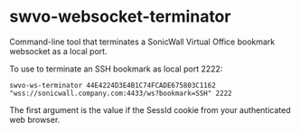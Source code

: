 # swvo-websocket-terminator
Command-line tool that terminates a SonicWall Virtual Office bookmark websocket as a local port.

To use to terminate an SSH bookmark as local port 2222:

```swvo-ws-terminator 44E4224D3E4B1C74FCADE675803C1162 "wss://sonicwall.company.com:4433/ws?bookmark=SSH" 2222```

The first argument is the value if the SessId cookie from your authenticated web browser.
